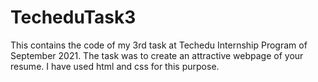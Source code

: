 # TecheduTask3
This contains the code of my 3rd task at Techedu Internship Program of September 2021. The task was to create an attractive webpage of your resume. I have used html and css for this purpose.

